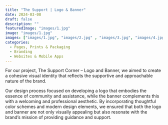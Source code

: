 ```yaml
---
title: "The Support | Logo & Banner"
date: 2024-03-08
draft: false
description: ""
featuredImage: "images/1.jpg"
image: "images/1.jpg"
images: ["images/1.jpg", "images/2.jpg" , "images/3.jpg", "images/4.jpg" , "images/5.jpg"]
categories:
  - Pages, Prints & Packaging
  - Branding
  - Websites & Mobile Apps
---
```


For our project, The Support Corner – Logo and Banner, we aimed to create a cohesive visual identity that reflects the supportive and approachable nature of the brand.

Our design process focused on developing a logo that embodies the essence of community and assistance, while the banner complements this with a welcoming and professional aesthetic. By incorporating thoughtful color schemes and modern design elements, we ensured that both the logo and banner are not only visually appealing but also resonate with the brand’s mission of providing guidance and support.